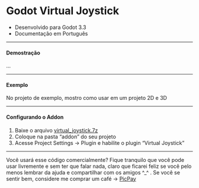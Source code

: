 # **Godot Virtual Joystick**

- Desenvolvido para Godot 3.3
- Documentação em Português

------------

#### Demostração
...

------------

#### Exemplo
No projeto de exemplo, mostro como usar em um projeto 2D e 3D

------------


#### Configurando o Addon
1. Baixe o arquivo [virtual_joystick.7z](http://https://github.com/mcunha-br/Godot_VirtualJoystick/blob/main/virtual_joystick.7z "virtual_joystick.7z")
2. Coloque na pasta “addon” do seu projeto
3. Acesse Project Settings -> Plugin e habilite o plugin “Virtual Joystick”


------------

Você usará esse código comercialmente? Fique tranquilo que você pode usar livremente e sem ter que falar nada, claro que ficarei feliz se você pelo menos lembrar da ajuda e compartilhar com os amigos ^_^ . Se você se sentir bem, considere me comprar um café -> [PicPay](https://drive.google.com/file/d/1gdOPqMZDVS8T_i8JToAUN2eQcC-Tn8qq/view?usp=sharing "PicPay")

